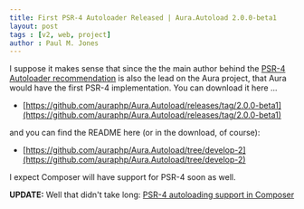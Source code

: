 ```yaml
---
title: First PSR-4 Autoloader Released | Aura.Autoload 2.0.0-beta1
layout: post
tags : [v2, web, project]
author : Paul M. Jones
---
```


I suppose it makes sense that since the the main author behind the [PSR-4 Autoloader  recommendation](https://github.com/php-fig/fig-standards/blob/master/accepted/PSR-4-autoloader.md) is also the lead on the Aura project, that Aura would have the first PSR-4 implementation.  You can download it here ...

- [https://github.com/auraphp/Aura.Autoload/releases/tag/2.0.0-beta1](https://github.com/auraphp/Aura.Autoload/releases/tag/2.0.0-beta1)

and you can find the README here (or in the download, of course):

- [https://github.com/auraphp/Aura.Autoload/tree/develop-2](https://github.com/auraphp/Aura.Autoload/tree/develop-2)
  
I expect Composer will have support for PSR-4 soon as well.

**UPDATE:** Well that didn't take long: [PSR-4 autoloading support in Composer](http://seld.be/notes/psr-4-autoloading-support-in-composer)
